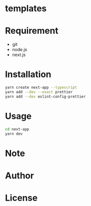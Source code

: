 # templates

# Requirement
* git
* node.js
* next.js

# Installation
```bash
yarn create next-app --typescript
yarn add --dev --exact prettier
yarn add --dev eslint-config-prettier

```

# Usage
```bash
cd next-app
yarn dev

```

# Note


# Author

# License
